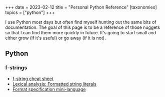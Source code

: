 +++
date = 2023-02-12
title = "Personal Python Reference"
[taxonomies]
topics = ["python"]
+++

I use Python most days but often find myself hunting out the same bits of documentation.
The goal of this page is to be a reference of those nuggets so that I can find them more
quickly in future. It's going to start small and either grow (if it's useful) or go away
(if it is not).

## Python

### f-strings

- [f-string cheat sheet](https://fstring.help/cheat/)
- [Lexical analysis: Formatted string literals](https://docs.python.org/3/reference/lexical_analysis.html#f-strings)
- [Format specification mini-language](https://docs.python.org/3/library/string.html#formatspec)

